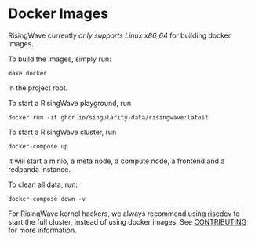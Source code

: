 # Docker Images

RisingWave currently *only supports Linux x86_64* for building docker images.

To build the images, simply run:

```
make docker
```

in the project root.

To start a RisingWave playground, run

```
docker run -it ghcr.io/singularity-data/risingwave:latest
```

To start a RisingWave cluster, run

```
docker-compose up
```

It will start a minio, a meta node, a compute node, a frontend and a redpanda instance.

To clean all data, run:

```
docker-compose down -v
```

For RisingWave kernel hackers, we always recommend using [risedev](../src/risedevtool/README.md) to start the full cluster, instead of using docker images.
See [CONTRIBUTING](../CONTRIBUTING.md) for more information.
